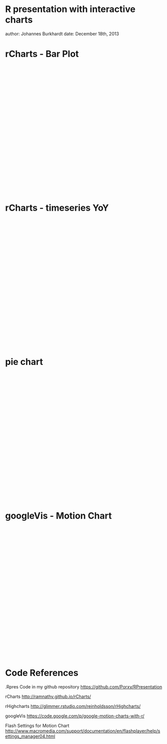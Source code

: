 R presentation with interactive charts
========================================================
author: Johannes Burkhardt
date: December 18th, 2013

rCharts - Bar Plot
========================================================

<style>
  .rChart {
    display: block;
    height: 400px;
  }
</style>

<link rel='stylesheet' href=//cdnjs.cloudflare.com/ajax/libs/nvd3/1.1.15-beta/nv.d3.min.css>
<script type='text/javascript' src=//ajax.googleapis.com/ajax/libs/jquery/1.8.2/jquery.min.js></script>
<script type='text/javascript' src=//d3js.org/d3.v3.min.js></script>
<script type='text/javascript' src=//cdnjs.cloudflare.com/ajax/libs/nvd3/1.1.15-beta/nv.d3.min.js></script>
<script type='text/javascript' src=//nvd3.org/assets/lib/fisheye.js></script> 
 <style>
  .rChart {
    display: block;
    margin-left: auto; 
    margin-right: auto;
    width: 800px;
    height: 400px;
  }  
  </style>
<div id = 'mychart1' class = 'rChart nvd3'></div>
<script type='text/javascript'>
 $(document).ready(function(){
      drawmychart1()
    });
    function drawmychart1(){  
      var opts = {
 "dom": "mychart1",
"width":    800,
"height":    400,
"x": "Hair",
"y": "Freq",
"group": "Eye",
"type": "multiBarChart",
"id": "mychart1" 
},
        data = [
 {
 "Hair": "Black",
"Eye": "Brown",
"Sex": "Male",
"Freq":             32 
},
{
 "Hair": "Brown",
"Eye": "Brown",
"Sex": "Male",
"Freq":             53 
},
{
 "Hair": "Red",
"Eye": "Brown",
"Sex": "Male",
"Freq":             10 
},
{
 "Hair": "Blond",
"Eye": "Brown",
"Sex": "Male",
"Freq":              3 
},
{
 "Hair": "Black",
"Eye": "Blue",
"Sex": "Male",
"Freq":             11 
},
{
 "Hair": "Brown",
"Eye": "Blue",
"Sex": "Male",
"Freq":             50 
},
{
 "Hair": "Red",
"Eye": "Blue",
"Sex": "Male",
"Freq":             10 
},
{
 "Hair": "Blond",
"Eye": "Blue",
"Sex": "Male",
"Freq":             30 
},
{
 "Hair": "Black",
"Eye": "Hazel",
"Sex": "Male",
"Freq":             10 
},
{
 "Hair": "Brown",
"Eye": "Hazel",
"Sex": "Male",
"Freq":             25 
},
{
 "Hair": "Red",
"Eye": "Hazel",
"Sex": "Male",
"Freq":              7 
},
{
 "Hair": "Blond",
"Eye": "Hazel",
"Sex": "Male",
"Freq":              5 
},
{
 "Hair": "Black",
"Eye": "Green",
"Sex": "Male",
"Freq":              3 
},
{
 "Hair": "Brown",
"Eye": "Green",
"Sex": "Male",
"Freq":             15 
},
{
 "Hair": "Red",
"Eye": "Green",
"Sex": "Male",
"Freq":              7 
},
{
 "Hair": "Blond",
"Eye": "Green",
"Sex": "Male",
"Freq":              8 
} 
]
  
      if(!(opts.type==="pieChart" || opts.type==="sparklinePlus" || opts.type==="bulletChart")) {
        var data = d3.nest()
          .key(function(d){
            //return opts.group === undefined ? 'main' : d[opts.group]
            //instead of main would think a better default is opts.x
            return opts.group === undefined ? opts.y : d[opts.group];
          })
          .entries(data);
      }
      
      if (opts.disabled != undefined){
        data.map(function(d, i){
          d.disabled = opts.disabled[i]
        })
      }
      
      nv.addGraph(function() {
        var chart = nv.models[opts.type]()
          .width(opts.width)
          .height(opts.height)
          
        if (opts.type != "bulletChart"){
          chart
            .x(function(d) { return d[opts.x] })
            .y(function(d) { return d[opts.y] })
        }
          
         
        
          
        

        
        
        
      
       d3.select("#" + opts.id)
        .append('svg')
        .datum(data)
        .transition().duration(500)
        .call(chart);

       nv.utils.windowResize(chart.update);
       return chart;
      });
    };
</script>

rCharts - timeseries YoY
========================================================

<style>
  .rChart {
    display: block;
    height: 400px;
  }
</style>

<script type='text/javascript' src=//code.jquery.com/jquery-1.9.1.min.js></script>
<script type='text/javascript' src=//code.highcharts.com/highcharts.js></script>
<script type='text/javascript' src=//code.highcharts.com/highcharts-more.js></script>
<script type='text/javascript' src=//code.highcharts.com/modules/exporting.js></script> 
 <style>
  .rChart {
    display: block;
    margin-left: auto; 
    margin-right: auto;
    width: 800px;
    height: 400px;
  }  
  </style>
<div id = 'mychart2' class = 'rChart highcharts'></div>
<script type='text/javascript'>
    (function($){
        $(function () {
            var chart = new Highcharts.Chart({
 "dom": "mychart2",
"width":            800,
"height":            400,
"credits": {
 "href": null,
"text": null 
},
"exporting": {
 "enabled": false 
},
"title": {
 "text": null 
},
"yAxis": {
 "title": {
 "text": null 
} 
},
"chart": {
 "type": "spline",
"renderTo": "mychart2" 
},
"series": [
 {
 "data": [
              1,
             3,
             2,
             4,
             5,
             4,
             6,
             2,
             3,
             5,
             4,
             7 
],
"dashStyle": "longdash",
"name": "2011" 
},
{
 "data": [
 null,
             4,
             1,
             3,
             4,
             2,
             9,
             1,
             2,
             3,
             4,
             3 
],
"dashStyle": "shortdot",
"name": "2012" 
},
{
 "data": [
              4,
             6,
             7,
             8,
             6,
             2,
             9,
             4,
             3,
             6,
             7,
null 
],
"dashStyle": "longdot",
"name": "2013" 
} 
],
"xAxis": [
 {
 "categories": [ 1, 2, 3, 4, 5, 6, 7, 8, 9, 10, 11, 12 ] 
} 
],
"legend": {
 "symbolWidth":             80 
},
"id": "mychart2" 
});
        });
    })(jQuery);
</script>

pie chart
========================================================

<style>
  .rChart {
    display: block;
    height: 400px;
  }
</style>

<script type='text/javascript' src=//code.jquery.com/jquery-1.9.1.min.js></script>
<script type='text/javascript' src=//code.highcharts.com/highcharts.js></script>
<script type='text/javascript' src=//code.highcharts.com/highcharts-more.js></script>
<script type='text/javascript' src=//code.highcharts.com/modules/exporting.js></script> 
 <style>
  .rChart {
    display: block;
    margin-left: auto; 
    margin-right: auto;
    width: 800px;
    height: 400px;
  }  
  </style>
<div id = 'mychart4' class = 'rChart highcharts'></div>
<script type='text/javascript'>
    (function($){
        $(function () {
            var chart = new Highcharts.Chart({
 "dom": "mychart4",
"width":            800,
"height":            400,
"credits": {
 "href": null,
"text": null 
},
"exporting": {
 "enabled": false 
},
"title": {
 "text": "Fruits" 
},
"yAxis": {
 "title": {
 "text": null 
} 
},
"series": [
 {
 "data": [
 [
 "Apples",
            15 
],
[
 "Bananas",
            20 
],
[
 "Oranges",
            30 
] 
],
"type": "pie",
"name": "Amount" 
} 
],
"id": "mychart4",
"chart": {
 "renderTo": "mychart4" 
} 
});
        });
    })(jQuery);
</script>

googleVis - Motion Chart
========================================================
<!-- MotionChart generated in R 3.3.0 by googleVis 0.5.10 package -->
<!-- Thu Jun  9 12:56:21 2016 -->


<!-- jsHeader -->
<script type="text/javascript">
 
// jsData 
function gvisDataMotionChartID660b209365bb () {
var data = new google.visualization.DataTable();
var datajson =
[
 [
 "Apples",
2008,
"West",
98,
78,
20,
"2008-12-31" 
],
[
 "Apples",
2009,
"West",
111,
79,
32,
"2009-12-31" 
],
[
 "Apples",
2010,
"West",
89,
76,
13,
"2010-12-31" 
],
[
 "Oranges",
2008,
"East",
96,
81,
15,
"2008-12-31" 
],
[
 "Bananas",
2008,
"East",
85,
76,
9,
"2008-12-31" 
],
[
 "Oranges",
2009,
"East",
93,
80,
13,
"2009-12-31" 
],
[
 "Bananas",
2009,
"East",
94,
78,
16,
"2009-12-31" 
],
[
 "Oranges",
2010,
"East",
98,
91,
7,
"2010-12-31" 
],
[
 "Bananas",
2010,
"East",
81,
71,
10,
"2010-12-31" 
] 
];
data.addColumn('string','Fruit');
data.addColumn('number','Year');
data.addColumn('string','Location');
data.addColumn('number','Sales');
data.addColumn('number','Expenses');
data.addColumn('number','Profit');
data.addColumn('string','Date');
data.addRows(datajson);
return(data);
}
 
// jsDrawChart
function drawChartMotionChartID660b209365bb() {
var data = gvisDataMotionChartID660b209365bb();
var options = {};
options["width"] =    800;
options["height"] =    410;
options["state"] = "";

    var chart = new google.visualization.MotionChart(
    document.getElementById('MotionChartID660b209365bb')
    );
    chart.draw(data,options);
    

}
  
 
// jsDisplayChart
(function() {
var pkgs = window.__gvisPackages = window.__gvisPackages || [];
var callbacks = window.__gvisCallbacks = window.__gvisCallbacks || [];
var chartid = "motionchart";
  
// Manually see if chartid is in pkgs (not all browsers support Array.indexOf)
var i, newPackage = true;
for (i = 0; newPackage && i < pkgs.length; i++) {
if (pkgs[i] === chartid)
newPackage = false;
}
if (newPackage)
  pkgs.push(chartid);
  
// Add the drawChart function to the global list of callbacks
callbacks.push(drawChartMotionChartID660b209365bb);
})();
function displayChartMotionChartID660b209365bb() {
  var pkgs = window.__gvisPackages = window.__gvisPackages || [];
  var callbacks = window.__gvisCallbacks = window.__gvisCallbacks || [];
  window.clearTimeout(window.__gvisLoad);
  // The timeout is set to 100 because otherwise the container div we are
  // targeting might not be part of the document yet
  window.__gvisLoad = setTimeout(function() {
  var pkgCount = pkgs.length;
  google.load("visualization", "1", { packages:pkgs, callback: function() {
  if (pkgCount != pkgs.length) {
  // Race condition where another setTimeout call snuck in after us; if
  // that call added a package, we must not shift its callback
  return;
}
while (callbacks.length > 0)
callbacks.shift()();
} });
}, 100);
}
 
// jsFooter
</script>
 
<!-- jsChart -->  
<script type="text/javascript" src="https://www.google.com/jsapi?callback=displayChartMotionChartID660b209365bb"></script>
 
<!-- divChart -->
  
<div id="MotionChartID660b209365bb" 
  style="width: 800; height: 410;">
</div>

Code References
========================================================

.Rpres Code in my github repository
https://github.com/Porxy/RPresentation

rCharts
http://ramnathv.github.io/rCharts/

rHighcharts
http://glimmer.rstudio.com/reinholdsson/rHighcharts/

googleVis
https://code.google.com/p/google-motion-charts-with-r/

Flash Settings for Motion Chart
http://www.macromedia.com/support/documentation/en/flashplayer/help/settings_manager04.html
